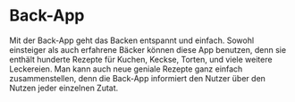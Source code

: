 # Back-App

Mit der Back-App geht das Backen entspannt und einfach. Sowohl einsteiger als auch erfahrene Bäcker können diese App benutzen, denn sie enthält hunderte Rezepte für Kuchen, Keckse, Torten, und viele weitere Leckereien. Man kann auch neue geniale Rezepte ganz einfach zusammenstellen, denn die Back-App informiert den Nutzer über den Nutzen jeder einzelnen Zutat.
